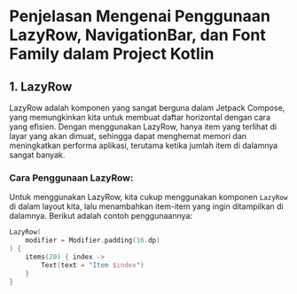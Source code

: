 # Penjelasan Mengenai Penggunaan LazyRow, NavigationBar, dan Font Family dalam Project Kotlin

## 1. **LazyRow**
LazyRow adalah komponen yang sangat berguna dalam Jetpack Compose, yang memungkinkan kita untuk membuat daftar horizontal dengan cara yang efisien. Dengan menggunakan LazyRow, hanya item yang terlihat di layar yang akan dimuat, sehingga dapat menghemat memori dan meningkatkan performa aplikasi, terutama ketika jumlah item di dalamnya sangat banyak.

### Cara Penggunaan LazyRow:
Untuk menggunakan LazyRow, kita cukup menggunakan komponen `LazyRow` di dalam layout kita, lalu menambahkan item-item yang ingin ditampilkan di dalamnya. Berikut adalah contoh penggunaannya:

```kotlin
LazyRow(
    modifier = Modifier.padding(16.dp)
) {
    items(20) { index ->
        Text(text = "Item $index")
    }
}

